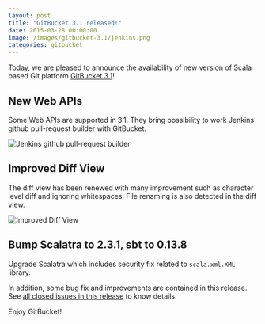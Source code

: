 ```yaml
---
layout: post
title: "GitBucket 3.1 released!"
date: 2015-03-28 00:00:00
image: /images/gitbucket-3.1/jenkins.png
categories: gitbucket
---
```


Today, we are pleased to announce the availability of new version of Scala based Git platform [GitBucket 3.1](https://github.com/gitbucket/gitbucket/releases/tag/3.1)!

## New Web APIs

Some Web APIs are supported in 3.1. They bring possibility to work Jenkins github pull-request builder with GitBucket.

![Jenkins github pull-request builder]({{site.baseurl}}/images/gitbucket-3.1/jenkins.png)

## Improved Diff View

The diff view has been renewed with many improvement such as character level diff and ignoring whitespaces. File renaming is also detected in the diff view.

![Improved Diff View]({{site.baseurl}}/images/gitbucket-3.1/diff.png)

## Bump Scalatra to 2.3.1, sbt to 0.13.8

Upgrade Scalatra which includes security fix related to `scala.xml.XML` library.

In addition, some bug fix and improvements are contained in this release. See [all closed issues in this release](https://github.com/gitbucket/gitbucket/issues?q=is%3Aclosed+milestone%3A3.1) to know details.

Enjoy GitBucket!
